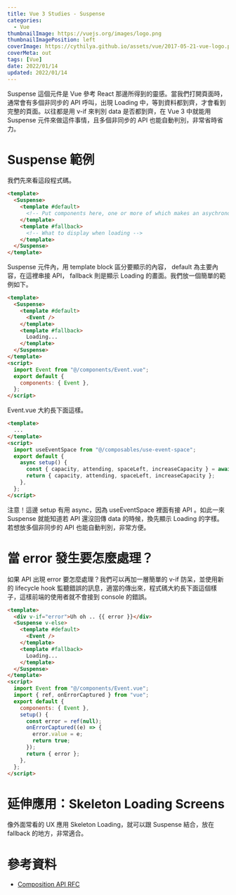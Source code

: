 ```yaml
---
title: Vue 3 Studies - Suspense
categories:
  - Vue
thumbnailImage: https://vuejs.org/images/logo.png
thumbnailImagePosition: left
coverImage: https://cythilya.github.io/assets/vue/2017-05-21-vue-logo.png
coverMeta: out
tags: [Vue]
date: 2022/01/14
updated: 2022/01/14
---
```


Suspense 這個元件是 Vue 參考 React 那邊所得到的靈感。當我們打開頁面時，通常會有多個非同步的 API 呼叫，出現 Loading 中，等到資料都到齊，才會看到完整的頁面。以往都是用 v-if 來判別 data 是否都到齊，在 Vue 3 中就能用 Suspense 元件來做這件事情，且多個非同步的 API 也能自動判別，非常省時省力。

<!--more-->

# Suspense 範例

我們先來看這段程式碼。

```html
<template>
  <Suspense>
    <template #default>
      <!-- Put components here, one or more of which makes an asychronous call -->
    </template>
    <template #fallback>
      <!-- What to display when loading -->
    </template>
  </Suspense>
</template>
```

Suspense 元件內，用 template block 區分要顯示的內容， default 為主要內容，在這裡串接 API， fallback 則是顯示 Loading 的畫面。我們放一個簡單的範例如下。

```html
<template>
  <Suspense>
    <template #default>
      <Event />
    </template>
    <template #fallback>
      Loading...
    </template>
  </Suspense>
</template>
<script>
  import Event from "@/components/Event.vue";
  export default {
    components: { Event },
  };
</script>
```

Event.vue 大約長下面這樣。

```html
<template>
  ...
</template>
<script>
  import useEventSpace from "@/composables/use-event-space";
  export default {
    async setup() {
      const { capacity, attending, spaceLeft, increaseCapacity } = await useEventSpace();
      return { capacity, attending, spaceLeft, increaseCapacity };
    },
  };
</script>
```

注意！這邊 setup 有用 async，因為 useEventSpace 裡面有接 API 。如此一來 Suspense 就能知道若 API 還沒回傳 data 的時候，換先顯示 Loading 的字樣。若想放多個非同步的 API 也能自動判別，非常方便。

# 當 error 發生要怎麼處理？

如果 API 出現 error 要怎麼處理？我們可以再加一層簡單的 v-if 防呆，並使用新的 lifecycle hook 監聽錯誤的訊息，適當的傳出來，程式碼大約長下面這個樣子，這樣前端的使用者就不會接到 console 的錯誤。

```html
<template>
  <div v-if="error">Uh oh .. {{ error }}</div>
  <Suspense v-else>
    <template #default>
      <Event />
    </template>
    <template #fallback>
      Loading...
    </template>
  </Suspense>
</template>
<script>
  import Event from "@/components/Event.vue";
  import { ref, onErrorCaptured } from "vue";
  export default {
    components: { Event },
    setup() {
      const error = ref(null);
      onErrorCaptured((e) => {
        error.value = e;
        return true;
      });
      return { error };
    },
  };
</script>
```

# 延伸應用：Skeleton Loading Screens

像外面常看的 UX 應用 Skeleton Loading，就可以跟 Suspense 結合，放在 fallback 的地方，非常適合。

# 參考資料

* [Composition API RFC](https://composition-api.vuejs.org/)